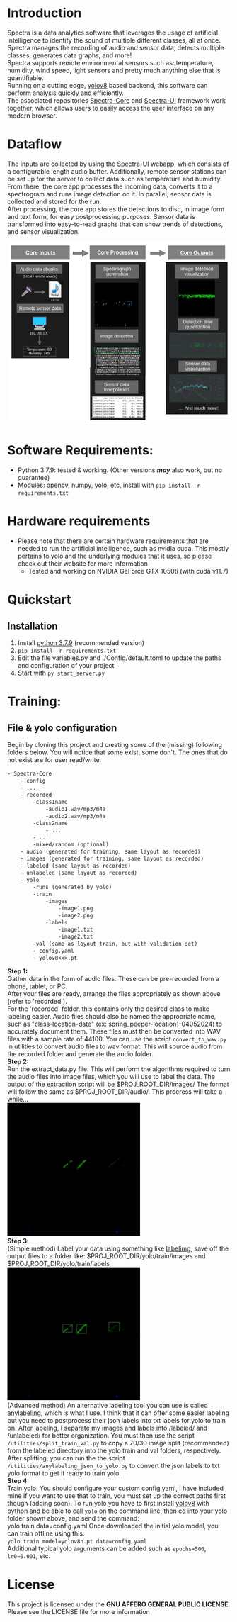 # Introduction
Spectra is a data analytics software that leverages the usage of artificial intelligence to identify the sound of multiple different classes, all at once. Spectra manages the recording of audio and sensor data, detects multiple classes, generates data graphs, and more!  
Spectra supports remote environmental sensors such as: temperature, humidity, wind speed, light sensors and pretty much anything else that is quantifiable.  
Running on a cutting edge, [yolov8](https://github.com/ultralytics/ultralytics) based backend, this software can perform analysis quickly and efficiently.  
The associated repositories [Spectra-Core](https://github.com/ethanstockbridge/Spectra-Core) and [Spectra-UI](https://github.com/ethanstockbridge/Spectra-UI) framework work together, which allows users to easily access the user interface on any modern browser.

# Dataflow

The inputs are collected by using the [Spectra-UI](https://github.com/ethanstockbridge/Spectra-UI) webapp, which consists of a configurable length audio buffer. Additionally, remote sensor stations can be set up for the server to collect data such as temperature and humidity.  
From there, the core app processes the incoming data, converts it to a spectrogram and runs image detection on it. In parallel, sensor data is collected and stored for the run.  
After processing, the core app stores the detections to disc, in image form and text form, for easy postprocessing purposes. Sensor data is transformed into easy-to-read graphs that can show trends of detections, and sensor visualization.

<img src="./res/dataflow.png"/>  

# Software Requirements:  
* Python 3.7.9: tested & working. (Other versions ***may*** also work, but no guarantee)
* Modules: opencv, numpy, yolo, etc, install with `pip install -r requirements.txt`

# Hardware requirements

- Please note that there are certain hardware requirements that are needed to run the artificial intelligence, such as nvidia cuda. This mostly pertains to yolo and the underlying modules that it uses, so please check out their website for more information  
    - Tested and working on NVIDIA GeForce GTX 1050ti (with cuda v11.7)

# Quickstart

## Installation

1) Install [python 3.7.9](https://www.python.org/downloads/release/python-379/) (recommended version)
2) `pip install -r requirements.txt`
3) Edit the file variables.py and ./Config/default.toml to update the paths and configuration of your project
4) Start with `py start_server.py`

# Training:  

## File & yolo configuration

Begin by cloning this project and creating some of the (missing) following folders below. You will notice that some exist, some don't. The ones that do not exist are for user read/write:

```
- Spectra-Core
    - config
    - ...
    - recorded
        -class1name
            -audio1.wav/mp3/m4a
            -audio2.wav/mp3/m4a
        -class2name
            - ...
        - ...
        -mixed/random (optional)
    - audio (generated for training, same layout as recorded)
    - images (generated for training, same layout as recorded)
    - labeled (same layout as recorded)
    - unlabeled (same layout as recorded)
    - yolo
        -runs (generated by yolo)
        -train
            -images
                -image1.png
                -image2.png
            -labels
                -image1.txt
                -image2.txt
        -val (same as layout train, but with validation set)
        - config.yaml
        - yolov8<x>.pt
```

**Step 1:**  
Gather data in the form of audio files. These can be pre-recorded from a phone, tablet, or PC.  
After your files are ready, arrange the files appropriately as shown above (refer to 'recorded').  
For the 'recorded' folder, this contains only the desired class to make labeling easier. Audio files should also be named the appropriate name, such as "class-location-date" (ex: spring_peeper-location1-04052024) to accurately document them.
These files must then be converted into WAV files with a sample rate of 44100. You can use the script `convert_to_wav.py` in utilities to convert audio files to wav format. This will source audio from the recorded folder and generate the audio folder.  
**Step 2:**  
Run the extract_data.py file. This will perform the algorithms required to turn the audio files into image files, which you will use to label the data. The output of the extraction script will be $PROJ_ROOT_DIR/images/ The format will follow the same as $PROJ_ROOT_DIR/audio/. This procress will take a while...  
<img src="./res/spectro_296.jpg" width="300"/>  
**Step 3:**  
(Simple method) Label your data using something like [labelimg](https://pypi.org/project/labelImg/), save off the output files to a folder like: $PROJ_ROOT_DIR/yolo/train/images and $PROJ_ROOT_DIR/yolo/train/labels  
<img src="./res/predicted_296.jpg" width="300"/>  
(Advanced method) An alternative labeling tool you can use is called [anylabeling](https://github.com/vietanhdev/anylabeling), which is what I use. I think that it can offer some easier labeling but you need to postprocess their json labels into txt labels for yolo to train on.
After labeling, I separate my images and labels into /labeled/ and /unlabeled/ for better organization. You must then use the script `/utilities/split_train_val.py` to copy a 70/30 image split (recommended) from the labeled directory into the yolo train and val folders, respectively.
After splitting, you can run the the script `/utilities/anylabeling_json_to_yolo.py` to convert the json labels to txt yolo format to get it ready to train yolo.  
**Step 4:**  
Train yolo:
You should configure your custom config.yaml, I have included mine if you want to use that to train, you must set up the correct paths first though (adding soon). To run yolo you have to first install [yolov8](https://github.com/ultralytics/ultralytics) with python and be able to call `yolo` on the command line, then cd into your yolo folder shown above, and send the command:  
yolo train data=config.yaml
Once downloaded the initial yolo model, you can train offline using this:  
`yolo train model=yolov8n.pt data=config.yaml`  
Additional typical yolo arguments can be added such as `epochs=500`, `lr0=0.001`, etc.

# License  
This project is licensed under the **GNU AFFERO GENERAL PUBLIC LICENSE**.
Please see the LICENSE file for more information  